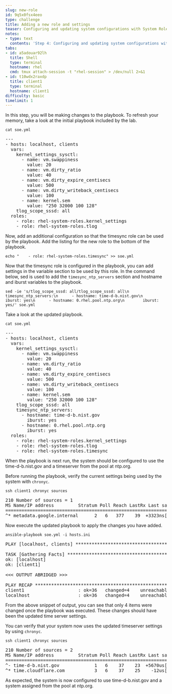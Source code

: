 ```yaml
---
slug: new-role
id: 9q5x0fsx4eeo
type: challenge
title: Adding a new role and settings
teaser: Configuring and updating system configurations with System Roles.
notes:
- type: text
  contents: 'Step 4: Configuring and updating system configurations with System Roles.'
tabs:
- id: a5adouar92lh
  title: Shell
  type: terminal
  hostname: rhel
  cmd: tmux attach-session -t "rhel-session" > /dev/null 2>&1
- id: t10wdx2raxdp
  title: client1
  type: terminal
  hostname: client1
difficulty: basic
timelimit: 1
---
```

In this step, you will be making changes to the playbook. To refresh your memory, take a look at the initial playbook included by the lab.

```bash,run
cat soe.yml
```
<pre>
---
- hosts: localhost, clients
  vars:
    kernel_settings_sysctl:
      - name: vm.swappiness
        value: 20
      - name: vm.dirty_ratio
        value: 40
      - name: vm.dirty_expire_centisecs
        value: 500
      - name: vm.dirty_writeback_centisecs
        value: 100
      - name: kernel.sem
        value: "250 32000 100 128"
    tlog_scope_sssd: all
  roles:
    - role: rhel-system-roles.kernel_settings
    - role: rhel-system-roles.tlog
</pre>

Now, add an additional configuration so that the timesync role can be used by the playbook. Add the listing for the new role to the bottom of the playbook.

```bash,run
echo "    - role: rhel-system-roles.timesync" >> soe.yml
```

Now that the timesync role is configured in the playbook, you can add settings in the variable section to be used by this role. In the command below, sed is used to add the `timesync_ntp_servers` section and hostname and iburst variables to the playbook.

```bash,run
sed -ie 's/tlog_scope_sssd: all/tlog_scope_sssd: all\n    timesync_ntp_servers:\n      - hostname: time-d-b.nist.gov\n        iburst: yes\n      - hostname: 0.rhel.pool.ntp.org\n        iburst: yes/' soe.yml
```

Take a look at the updated playbook.

```bash,run
cat soe.yml
```

<pre>
---
- hosts: localhost, clients
  vars:
    kernel_settings_sysctl:
      - name: vm.swappiness
        value: 20
      - name: vm.dirty_ratio
        value: 40
      - name: vm.dirty_expire_centisecs
        value: 500
      - name: vm.dirty_writeback_centisecs
        value: 100
      - name: kernel.sem
        value: "250 32000 100 128"
    tlog_scope_sssd: all
    timesync_ntp_servers:
      - hostname: time-d-b.nist.gov
        iburst: yes
      - hostname: 0.rhel.pool.ntp.org
        iburst: yes
  roles:
    - role: rhel-system-roles.kernel_settings
    - role: rhel-system-roles.tlog
    - role: rhel-system-roles.timesync
</pre>

When the playbook is next run, the system should be configured to use the time-d-b.nist.gov and a timeserver from the pool at ntp.org.

Before running the playbook, verify the current settings being used by the system with `chronyc`.

```bash,run
ssh client1 chronyc sources
```

<pre>
210 Number of sources = 1
MS Name/IP address         Stratum Poll Reach LastRx Last sample
===============================================================================
^* metadata.google.internal      2   6   377    39  +3323ns[+7463ns] +/-  311us
</pre>

Now execute the updated playbook to apply the changes you have added.

```bash,run
ansible-playbook soe.yml -i hosts.ini
```

<pre>
PLAY [localhost, clients] **********************************************************************************************************************

TASK [Gathering Facts] *************************************************************************************************************************
ok: [localhost]
ok: [client1]

<<< OUTPUT ABRIDGED >>>

PLAY RECAP *************************************************************************************************************************************
client1                    : ok=36   changed=4    unreachable=0    failed=0    skipped=29   rescued=0    ignored=0
localhost                  : ok=36   changed=4    unreachable=0    failed=0    skipped=29   rescued=0    ignored=0
</pre>
From the above snippet of output, you can see that only 4 items were changed once the playbook was executed. These changes should have been the updated time server settings.

You can verify that your system now uses the updated timeserver settings by using `chronyc`.

```bash,run
ssh client1 chronyc sources
```

<pre>
210 Number of sources = 2
MS Name/IP address         Stratum Poll Reach LastRx Last sample
===============================================================================
^- time-d-b.nist.gov             1   6    37    23  +5670us[+5670us] +/-   61ms
^* time.cloudflare.com           3   6    37    25    -12us[ -200us] +/- 8967us
</pre>

As expected, the system is now configured to use time-d-b.nist.gov and a system assigned from the pool at ntp.org.
